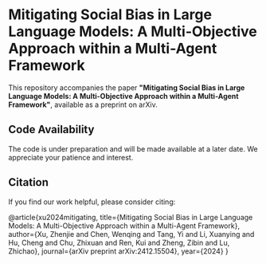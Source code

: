 # Mitigating Social Bias in Large Language Models: A Multi-Objective Approach within a Multi-Agent Framework

This repository accompanies the paper **"Mitigating Social Bias in Large Language Models: A Multi-Objective Approach within a Multi-Agent Framework"**, available as a preprint on arXiv.

## Code Availability
The code is under preparation and will be made available at a later date. We appreciate your patience and interest.

## Citation
If you find our work helpful, please consider citing:

@article{xu2024mitigating, title={Mitigating Social Bias in Large Language Models: A Multi-Objective Approach within a Multi-Agent Framework}, author={Xu, Zhenjie and Chen, Wenqing and Tang, Yi and Li, Xuanying and Hu, Cheng and Chu, Zhixuan and Ren, Kui and Zheng, Zibin and Lu, Zhichao}, journal={arXiv preprint arXiv:2412.15504}, year={2024} }


